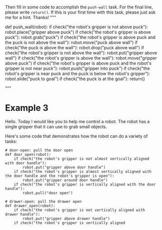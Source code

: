 

Then fill in some code to accomplish the `push-wall` task.
For the final line, please write `return()`.
If this is your first time with this task, please just ask me for a hint.
Thanks!
"""

def push_wall(robot):
    if check("the robot's gripper is not above puck"):
        robot.place("gripper above puck")
    if check("the robot's gripper is above puck"):
        robot.grab("puck")
    if check("the robot's gripper is above puck and the puck is not above the wall"):
        robot.move("puck above wall")
    if check("the puck is above the wall"):
        robot.drop("puck above wall")
    if check("the robot's gripper is not above the wall"):
        robot.put("gripper above wall")
    if check("the robot's gripper is above the wall"):
        robot.move("gripper above puck")
    if check("the robot's gripper is above puck and the robot's gripper is not near puck"):
        robot.push("gripper into puck")
    if check("the robot's gripper is near puck and the puck is below the robot's gripper"):
        robot.slide("puck to goal")
    if check("the puck is at the goal"):
        return()

"""
# Example 3
Hello. Today I would like you to help me control a robot. The robot has a single gripper that it can use to grab small objects.

Here's some code that demonstrates how the robot can do a variety of tasks:

```
# door-open: pull the door open
def door_open(robot):
    if check("the robot's gripper is not almost vertically aligned with door handle"):
        robot.put("gripper above door handle")
    if check("the robot's gripper is almost vertically aligned with the door handle and the robot's gripper is open"):
        robot.put("gripper around door handle")
    if check("the robot's gripper is vertically aligned with the door handle"):
        robot.pull("door open")

# drawer-open: pull the drawer open
def drawer_open(robot):
    if check("the robot's gripper is not vertically aligned with drawer handle"):
        robot.put("gripper above drawer handle")
    if check("the robot's gripper is vertically aligned